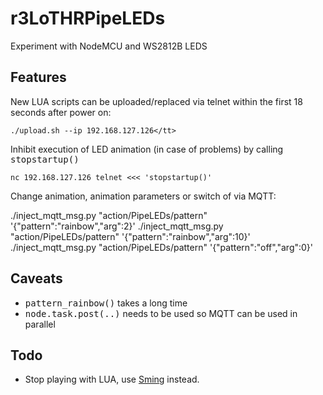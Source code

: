 # r3LoTHRPipeLEDs
Experiment with NodeMCU and WS2812B LEDS

## Features

New LUA scripts can be uploaded/replaced via telnet within the first 18 seconds after power on: 

    ./upload.sh --ip 192.168.127.126</tt>

Inhibit execution of LED animation (in case of problems) by calling <tt>stopstartup()</tt>

    nc 192.168.127.126 telnet <<< 'stopstartup()'

Change animation, animation parameters or switch of via MQTT:

   ./inject_mqtt_msg.py "action/PipeLEDs/pattern" '{"pattern":"rainbow","arg":2}'
   ./inject_mqtt_msg.py "action/PipeLEDs/pattern" '{"pattern":"rainbow","arg":10}'
   ./inject_mqtt_msg.py "action/PipeLEDs/pattern" '{"pattern":"off","arg":0}'

## Caveats

* <tt>pattern_rainbow()</tt> takes a long time
* <tt>node.task.post(..)</tt> needs to be used so MQTT can be used in parallel

## Todo

 - Stop playing with LUA, use [Sming](https://github.com/SmingHub) instead.
